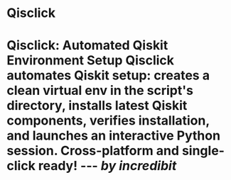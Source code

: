 # Qisclick
# Qisclick: Automated Qiskit Environment Setup  Qisclick automates Qiskit setup: creates a clean virtual env in the script's directory, installs latest Qiskit components, verifies installation, and launches an interactive Python session. Cross-platform and single-click ready!  --- *by incredibit*
